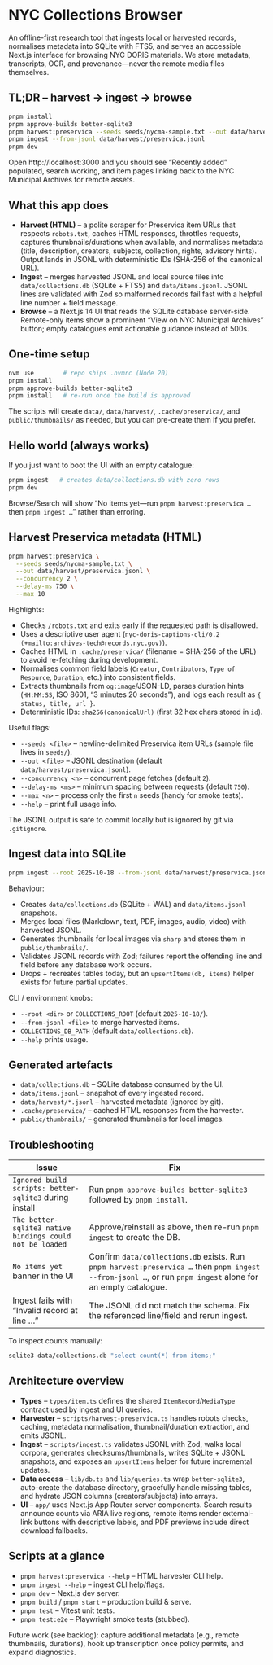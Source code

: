 # NYC Collections Browser

An offline-first research tool that ingests local or harvested records, normalises metadata into SQLite with FTS5, and serves an accessible Next.js interface for browsing NYC DORIS materials. We store metadata, transcripts, OCR, and provenance—never the remote media files themselves.

## TL;DR – harvest → ingest → browse

```bash
pnpm install
pnpm approve-builds better-sqlite3
pnpm harvest:preservica --seeds seeds/nycma-sample.txt --out data/harvest/preservica.jsonl
pnpm ingest --from-jsonl data/harvest/preservica.jsonl
pnpm dev
```

Open http://localhost:3000 and you should see “Recently added” populated, search working, and item pages linking back to the NYC Municipal Archives for remote assets.

## What this app does

- **Harvest (HTML)** – a polite scraper for Preservica item URLs that respects `robots.txt`, caches HTML responses, throttles requests, captures thumbnails/durations when available, and normalises metadata (title, description, creators, subjects, collection, rights, advisory hints). Output lands in JSONL with deterministic IDs (SHA-256 of the canonical URL).
- **Ingest** – merges harvested JSONL and local source files into `data/collections.db` (SQLite + FTS5) and `data/items.jsonl`. JSONL lines are validated with Zod so malformed records fail fast with a helpful line number + field message.
- **Browse** – a Next.js 14 UI that reads the SQLite database server-side. Remote-only items show a prominent “View on NYC Municipal Archives” button; empty catalogues emit actionable guidance instead of 500s.

## One-time setup

```bash
nvm use        # repo ships .nvmrc (Node 20)
pnpm install
pnpm approve-builds better-sqlite3
pnpm install   # re-run once the build is approved
```

The scripts will create `data/`, `data/harvest/`, `.cache/preservica/`, and `public/thumbnails/` as needed, but you can pre-create them if you prefer.

## Hello world (always works)

If you just want to boot the UI with an empty catalogue:

```bash
pnpm ingest   # creates data/collections.db with zero rows
pnpm dev
```

Browse/Search will show “No items yet—run `pnpm harvest:preservica …` then `pnpm ingest …`” rather than erroring.

## Harvest Preservica metadata (HTML)

```bash
pnpm harvest:preservica \
  --seeds seeds/nycma-sample.txt \
  --out data/harvest/preservica.jsonl \
  --concurrency 2 \
  --delay-ms 750 \
  --max 10
```

Highlights:

- Checks `/robots.txt` and exits early if the requested path is disallowed.
- Uses a descriptive user agent (`nyc-doris-captions-cli/0.2 (+mailto:archives-tech@records.nyc.gov)`).
- Caches HTML in `.cache/preservica/` (filename = SHA-256 of the URL) to avoid re-fetching during development.
- Normalises common field labels (`Creator`, `Contributors`, `Type of Resource`, `Duration`, etc.) into consistent fields.
- Extracts thumbnails from `og:image`/JSON-LD, parses duration hints (`HH:MM:SS`, ISO 8601, “3 minutes 20 seconds”), and logs each result as `{ status, title, url }`.
- Deterministic IDs: `sha256(canonicalUrl)` (first 32 hex chars stored in `id`).

Useful flags:

- `--seeds <file>` – newline-delimited Preservica item URLs (sample file lives in `seeds/`).
- `--out <file>` – JSONL destination (default `data/harvest/preservica.jsonl`).
- `--concurrency <n>` – concurrent page fetches (default `2`).
- `--delay-ms <ms>` – minimum spacing between requests (default `750`).
- `--max <n>` – process only the first `n` seeds (handy for smoke tests).
- `--help` – print full usage info.

The JSONL output is safe to commit locally but is ignored by git via `.gitignore`.

## Ingest data into SQLite

```bash
pnpm ingest --root 2025-10-18 --from-jsonl data/harvest/preservica.jsonl
```

Behaviour:

- Creates `data/collections.db` (SQLite + WAL) and `data/items.jsonl` snapshots.
- Merges local files (Markdown, text, PDF, images, audio, video) with harvested JSONL.
- Generates thumbnails for local images via `sharp` and stores them in `public/thumbnails/`.
- Validates JSONL records with Zod; failures report the offending line and field before any database work occurs.
- Drops + recreates tables today, but an `upsertItems(db, items)` helper exists for future partial updates.

CLI / environment knobs:

- `--root <dir>` or `COLLECTIONS_ROOT` (default `2025-10-18/`).
- `--from-jsonl <file>` to merge harvested items.
- `COLLECTIONS_DB_PATH` (default `data/collections.db`).
- `--help` prints usage.

## Generated artefacts

- `data/collections.db` – SQLite database consumed by the UI.
- `data/items.jsonl` – snapshot of every ingested record.
- `data/harvest/*.jsonl` – harvested metadata (ignored by git).
- `.cache/preservica/` – cached HTML responses from the harvester.
- `public/thumbnails/` – generated thumbnails for local images.

## Troubleshooting

| Issue | Fix |
| --- | --- |
| `Ignored build scripts: better-sqlite3` during install | Run `pnpm approve-builds better-sqlite3` followed by `pnpm install`. |
| `The better-sqlite3 native bindings could not be loaded` | Approve/reinstall as above, then re-run `pnpm ingest` to create the DB. |
| `No items yet` banner in the UI | Confirm `data/collections.db` exists. Run `pnpm harvest:preservica …` then `pnpm ingest --from-jsonl …`, or run `pnpm ingest` alone for an empty catalogue. |
| Ingest fails with “Invalid record at line …” | The JSONL did not match the schema. Fix the referenced line/field and rerun ingest. |

To inspect counts manually:

```bash
sqlite3 data/collections.db "select count(*) from items;"
```

## Architecture overview

- **Types** – `types/item.ts` defines the shared `ItemRecord`/`MediaType` contract used by ingest and UI queries.
- **Harvester** – `scripts/harvest-preservica.ts` handles robots checks, caching, metadata normalisation, thumbnail/duration extraction, and emits JSONL.
- **Ingest** – `scripts/ingest.ts` validates JSONL with Zod, walks local corpora, generates checksums/thumbnails, writes SQLite + JSONL snapshots, and exposes an `upsertItems` helper for future incremental updates.
- **Data access** – `lib/db.ts` and `lib/queries.ts` wrap `better-sqlite3`, auto-create the database directory, gracefully handle missing tables, and hydrate JSON columns (creators/subjects) into arrays.
- **UI** – `app/` uses Next.js App Router server components. Search results announce counts via ARIA live regions, remote items render external-link buttons with descriptive labels, and PDF previews include direct download fallbacks.

## Scripts at a glance

- `pnpm harvest:preservica --help` – HTML harvester CLI help.
- `pnpm ingest --help` – ingest CLI help/flags.
- `pnpm dev` – Next.js dev server.
- `pnpm build` / `pnpm start` – production build & serve.
- `pnpm test` – Vitest unit tests.
- `pnpm test:e2e` – Playwright smoke tests (stubbed).

Future work (see backlog): capture additional metadata (e.g., remote thumbnails, durations), hook up transcription once policy permits, and expand diagnostics.
